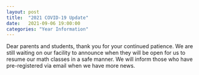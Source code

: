 ```yaml
---
layout: post
title:  "2021 COVID-19 Update"
date:   2021-09-06 19:00:00
categories: "Year Information"
---
```


Dear parents and students, thank you for your continued patience. We are still
waiting on our facility to announce when they will be open for us to resume our
math classes in a safe manner. We will inform those who have pre-registered via
email when we have more news.
